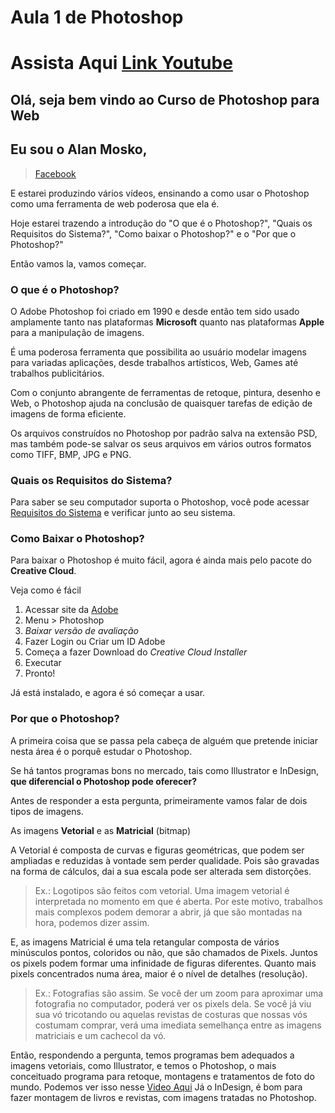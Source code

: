 # Aula 1 de Photoshop
# Assista Aqui [Link Youtube](http://youtu.be/c349HVLKuZI)

## Olá, seja bem vindo ao Curso de Photoshop para Web
## Eu sou o Alan Mosko, 
> [Facebook](http://fb.com/AlanWebD "Facebook Alan Mosko")

E estarei produzindo vários vídeos, ensinando a como usar o Photoshop como uma ferramenta de web poderosa que ela é.

Hoje estarei trazendo a introdução do "O que é o Photoshop?", "Quais os Requisitos do Sistema?", "Como baixar o Photoshop?" e o "Por que o Photoshop?"

Então vamos la, vamos começar.

### O que é o Photoshop?

O Adobe Photoshop foi criado em 1990 e desde então tem sido usado amplamente tanto nas plataformas **Microsoft** quanto nas plataformas **Apple** para a manipulação de imagens.

É uma poderosa ferramenta que possibilita ao usuário modelar imagens para variadas aplicações, desde trabalhos artísticos, Web, Games até trabalhos publicitários.

Com o conjunto abrangente de ferramentas de retoque, pintura, desenho e Web, o Photoshop ajuda na conclusão de quaisquer tarefas de edição de imagens de forma eficiente.

Os arquivos construídos no Photoshop por padrão salva na extensão PSD, mas também pode-se salvar os seus arquivos em vários outros formatos como TIFF, BMP, JPG e PNG.

### Quais os Requisitos do Sistema?

Para saber se seu computador suporta o Photoshop, você pode acessar [Requisitos do Sistema](https://helpx.adobe.com/photoshop/system-requirements.html#Photoshop%20CC%20%282014%29%20system%20requirements%20and%20language%20versions "Requisitos do Sistema") e verificar junto ao seu sistema.

### Como Baixar o Photoshop?

Para baixar o Photoshop é muito fácil, agora é ainda mais pelo pacote do **Creative Cloud**.

Veja como é fácil

1. Acessar site da [Adobe](http://www.adobe.com/br/ "Adobe")
2. Menu \> Photoshop
3. *Baixar versão de avaliação*
4. Fazer Login ou Criar um ID Adobe
5. Começa a fazer Download do *Creative Cloud Installer*
6. Executar
7. Pronto!

Já está instalado, e agora é só começar a usar.

### Por que o Photoshop?

A primeira coisa que se passa pela cabeça de alguém que pretende iniciar nesta área é o porquê estudar o Photoshop.

Se há tantos programas bons no mercado, tais como Illustrator e InDesign, **que diferencial o Photoshop pode oferecer?**

Antes de responder a esta pergunta, primeiramente vamos falar de dois tipos de imagens.

As imagens **Vetorial** e as **Matricial** (bitmap)

  A Vetorial é composta de curvas e figuras geométricas, que podem ser ampliadas e reduzidas à vontade sem perder qualidade. Pois são gravadas na forma de cálculos, dai a sua escala pode ser alterada sem distorções.
> Ex.: Logotipos são feitos com vetorial.
  Uma imagem vetorial é interpretada no momento em que é aberta. Por este motivo, trabalhos mais complexos podem demorar a abrir, já que são montadas na hora, podemos dizer assim.

  E, as imagens Matricial é uma tela retangular composta de vários minúsculos pontos, coloridos ou não, que são chamados de Pixels. Juntos os pixels podem formar uma infinidade de figuras diferentes. 
  Quanto mais pixels concentrados numa área, maior é o nível de detalhes (resolução).
> Ex.: Fotografias são assim.
  Se você der um zoom para aproximar uma fotografia no computador, poderá ver os pixels dela.
  Se você já viu sua vó tricotando ou aquelas revistas de costuras que nossas vós costumam comprar, verá uma imediata semelhança entre as imagens matriciais e um cachecol da vó.

  Então, respondendo a pergunta, temos programas bem adequados a imagens vetoriais, como Illustrator, e temos o Photoshop, o mais conceituado programa para retoque, montagens e tratamentos de foto do mundo.
  Podemos ver isso nesse [Video Aqui](http://www.youtube.com/watch?v=ON-F-c01oFM "Video Tratamento de Foto")
  Já o InDesign, é bom para fazer montagem de livros e revistas, com imagens tratadas no Photoshop.
